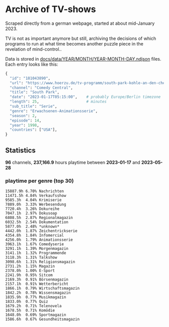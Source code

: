 # Archive of TV-shows

Scraped directly from a german webpage, started at about mid-January 2023.

TV is not as important anymore but still, archiving the decisions of which programs to run at what time
becomes another puzzle piece in the revelation of mind-control.. 

Data is stored in [docs/data/YEAR/MONTH/YEAR-MONTH-DAY.ndjson](docs/data/) files. 
Each entry looks like this:

```python
{
  "id": "181043890", 
  "url": "https://www.hoerzu.de/tv-programm/south-park-kohle-an-den-chefkoch/bid_181043890/", 
  "channel": "Comedy Central", 
  "title": "South Park", 
  "date": "2023-01-17T05:15:00",    # probably Europe/Berlin timezone 
  "length": 25,                     # minutes 
  "sub_title": "Serie", 
  "genre": "Erwachsenen-Animationsserie", 
  "season": 2, 
  "episode": 14, 
  "year": 1998, 
  "countries": ["USA"],
}
```

## Statistics

**96** channels, **237,166.9** hours playtime between **2023-01-17** and **2023-05-28**


### playtime per genre (top 30)

    15887.9h 6.70% Nachrichten
    11471.5h 4.84% Verkaufsshow
    9585.3h  4.04% Krimiserie
    7889.0h  3.33% Werbesendung
    7720.4h  3.26% Dokureihe
    7047.1h  2.97% Dokusoap
    6808.5h  2.87% Regionalmagazin
    6032.5h  2.54% Dokumentation
    5877.0h  2.48% *unknown*
    4442.0h  1.87% Zeichentrickserie
    4354.8h  1.84% Infomercial
    4256.0h  1.79% Animationsserie
    3963.1h  1.67% Comedyserie
    3291.1h  1.39% Morgenmagazin
    3141.1h  1.32% Programmende
    3118.3h  1.31% Talkshow
    3098.6h  1.31% Religionsmagazin
    2731.2h  1.15% Magazin
    2378.0h  1.00% E-Sport
    2241.9h  0.95% Sitcom
    2169.3h  0.91% Börsenmagazin
    2157.1h  0.91% Wetterbericht
    1866.1h  0.79% Wirtschaftsmagazin
    1842.2h  0.78% Wissensmagazin
    1835.9h  0.77% Musikmagazin
    1833.0h  0.77% Quiz
    1679.2h  0.71% Telenovela
    1678.5h  0.71% Komödie
    1648.0h  0.69% Sportmagazin
    1586.6h  0.67% Gesundheitsmagazin
